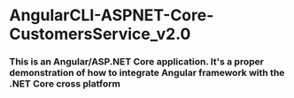 # AngularCLI-ASPNET-Core-CustomersService_v2.0

### This is an Angular/ASP.NET Core application. It's a proper demonstration of how to integrate Angular framework with the .NET Core cross platform